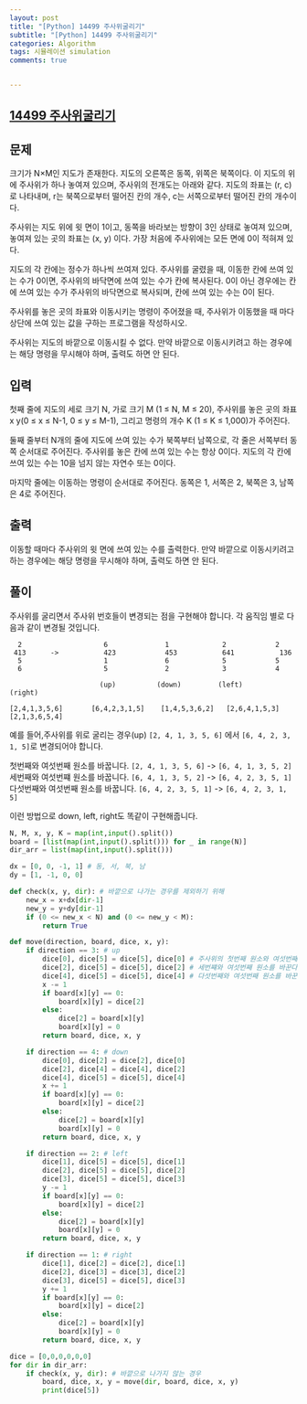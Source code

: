 ```yaml
---
layout: post
title: "[Python] 14499 주사위굴리기"
subtitle: "[Python] 14499 주사위굴리기"
categories: Algorithm
tags: 시뮬레이션 simulation
comments: true


---
```

## [14499 주사위굴리기](https://www.acmicpc.net/problem/14499)

## 문제
크기가 N×M인 지도가 존재한다. 지도의 오른쪽은 동쪽, 위쪽은 북쪽이다. 이 지도의 위에 주사위가 하나 놓여져 있으며, 주사위의 전개도는 아래와 같다. 지도의 좌표는 (r, c)로 나타내며, r는 북쪽으로부터 떨어진 칸의 개수, c는 서쪽으로부터 떨어진 칸의 개수이다.

주사위는 지도 위에 윗 면이 1이고, 동쪽을 바라보는 방향이 3인 상태로 놓여져 있으며, 놓여져 있는 곳의 좌표는 (x, y) 이다. 가장 처음에 주사위에는 모든 면에 0이 적혀져 있다.

지도의 각 칸에는 정수가 하나씩 쓰여져 있다. 주사위를 굴렸을 때, 이동한 칸에 쓰여 있는 수가 0이면, 주사위의 바닥면에 쓰여 있는 수가 칸에 복사된다. 0이 아닌 경우에는 칸에 쓰여 있는 수가 주사위의 바닥면으로 복사되며, 칸에 쓰여 있는 수는 0이 된다.

주사위를 놓은 곳의 좌표와 이동시키는 명령이 주어졌을 때, 주사위가 이동했을 때 마다 상단에 쓰여 있는 값을 구하는 프로그램을 작성하시오.

주사위는 지도의 바깥으로 이동시킬 수 없다. 만약 바깥으로 이동시키려고 하는 경우에는 해당 명령을 무시해야 하며, 출력도 하면 안 된다.



## 입력
첫째 줄에 지도의 세로 크기 N, 가로 크기 M (1 ≤ N, M ≤ 20), 주사위를 놓은 곳의 좌표 x y(0 ≤ x ≤ N-1, 0 ≤ y ≤ M-1), 그리고 명령의 개수 K (1 ≤ K ≤ 1,000)가 주어진다.

둘째 줄부터 N개의 줄에 지도에 쓰여 있는 수가 북쪽부터 남쪽으로, 각 줄은 서쪽부터 동쪽 순서대로 주어진다. 주사위를 놓은 칸에 쓰여 있는 수는 항상 0이다. 지도의 각 칸에 쓰여 있는 수는 10을 넘지 않는 자연수 또는 0이다.

마지막 줄에는 이동하는 명령이 순서대로 주어진다. 동쪽은 1, 서쪽은 2, 북쪽은 3, 남쪽은 4로 주어진다.

## 출력
이동할 때마다 주사위의 윗 면에 쓰여 있는 수를 출력한다. 만약 바깥으로 이동시키려고 하는 경우에는 해당 명령을 무시해야 하며, 출력도 하면 안 된다.

## 풀이

주사위를 굴리면서 주사위 번호들이 변경되는 점을 구현해야 합니다.
각 움직임 별로 다음과 같이 변경될 것입니다.

```
  2                    6              1             2            2
 413      ->           423            453           641           136
  5                    1              6             5            5
  6                    5              2             3            4

                      (up)          (down)         (left)       (right)

[2,4,1,3,5,6]       [6,4,2,3,1,5]    [1,4,5,3,6,2]   [2,6,4,1,5,3]    [2,1,3,6,5,4]     
```

예를 들어,주사위를 위로 굴리는 경우(up)
`[2, 4, 1, 3, 5, 6]` 에서 `[6, 4, 2, 3, 1, 5]`로 변경되어야 합니다.

첫번째와 여섯번째 원소를 바꿉니다. `[2, 4, 1, 3, 5, 6]` -> `[6, 4, 1, 3, 5, 2]`
세번째와 여섯번쨰 원소를 바꿉니다. `[6, 4, 1, 3, 5, 2]` -> `[6, 4, 2, 3, 5, 1]`
다섯번째와 여섯번째 원소를 바꿉니다. `[6, 4, 2, 3, 5, 1]` -> `[6, 4, 2, 3, 1, 5]`

이런 방법으로 down, left, right도 똑같이 구현해줍니다.

```python
N, M, x, y, K = map(int,input().split())
board = [list(map(int,input().split())) for _ in range(N)]
dir_arr = list(map(int,input().split()))

dx = [0, 0, -1, 1] # 동, 서, 북, 남
dy = [1, -1, 0, 0]

def check(x, y, dir): # 바깥으로 나가는 경우를 제외하기 위해
    new_x = x+dx[dir-1]
    new_y = y+dy[dir-1]
    if (0 <= new_x < N) and (0 <= new_y < M):
        return True

def move(direction, board, dice, x, y):
    if direction == 3: # up
        dice[0], dice[5] = dice[5], dice[0] # 주사위의 첫번째 원소와 여섯번째 원소를 바꾼다
        dice[2], dice[5] = dice[5], dice[2] # 세번쨰와 여섯번째 원소를 바꾼다
        dice[4], dice[5] = dice[5], dice[4] # 다섯번째와 여섯번째 원소를 바꾼다
        x -= 1
        if board[x][y] == 0:
            board[x][y] = dice[2]
        else:
            dice[2] = board[x][y]
            board[x][y] = 0
        return board, dice, x, y

    if direction == 4: # down
        dice[0], dice[2] = dice[2], dice[0]
        dice[2], dice[4] = dice[4], dice[2]
        dice[4], dice[5] = dice[5], dice[4]
        x += 1
        if board[x][y] == 0:
            board[x][y] = dice[2]
        else:
            dice[2] = board[x][y]
            board[x][y] = 0
        return board, dice, x, y

    if direction == 2: # left
        dice[1], dice[5] = dice[5], dice[1]
        dice[2], dice[5] = dice[5], dice[2]
        dice[3], dice[5] = dice[5], dice[3]
        y -= 1
        if board[x][y] == 0:
            board[x][y] = dice[2]
        else:
            dice[2] = board[x][y]
            board[x][y] = 0
        return board, dice, x, y

    if direction == 1: # right
        dice[1], dice[2] = dice[2], dice[1]
        dice[2], dice[3] = dice[3], dice[2]
        dice[3], dice[5] = dice[5], dice[3]
        y += 1
        if board[x][y] == 0:
            board[x][y] = dice[2]
        else:
            dice[2] = board[x][y]
            board[x][y] = 0
        return board, dice, x, y

dice = [0,0,0,0,0,0]
for dir in dir_arr:
    if check(x, y, dir): # 바깥으로 나가지 않는 경우
        board, dice, x, y = move(dir, board, dice, x, y)
        print(dice[5])

```
